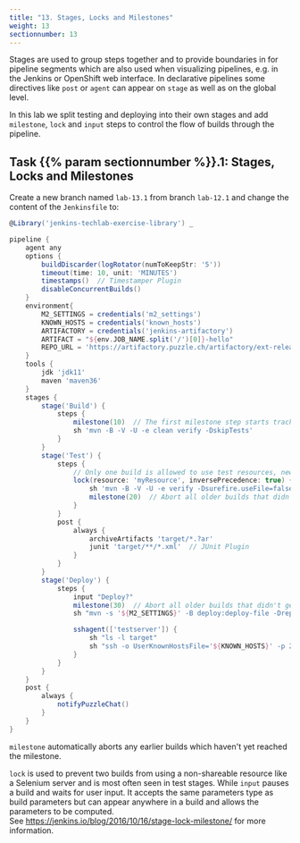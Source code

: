 ```yaml
---
title: "13. Stages, Locks and Milestones"
weight: 13
sectionnumber: 13
---
```


Stages are used to group steps together and to provide boundaries in for pipeline segments which are also used when visualizing pipelines, e.g. in the Jenkins or OpenShift web interface.
In declarative pipelines some directives like ``post`` or ``agent`` can appear on ``stage`` as well as on the global level.  

In this lab we split testing and deploying into their own stages and add ``milestone``, ``lock`` and ``input`` steps to control the flow of builds through the pipeline.


## Task {{% param sectionnumber %}}.1: Stages, Locks and Milestones

Create a new branch named ``lab-13.1`` from branch ``lab-12.1`` and change the content of the ``Jenkinsfile`` to:

<!--
```groovy
pipeline {
    agent any // with hosted env use agent { label env.JOB_NAME.split('/')[0] }
```
-->

```groovy
@Library('jenkins-techlab-exercise-library') _

pipeline {
    agent any
    options {
        buildDiscarder(logRotator(numToKeepStr: '5'))
        timeout(time: 10, unit: 'MINUTES')
        timestamps()  // Timestamper Plugin
        disableConcurrentBuilds()
    }
    environment{
        M2_SETTINGS = credentials('m2_settings')
        KNOWN_HOSTS = credentials('known_hosts')
        ARTIFACTORY = credentials('jenkins-artifactory')
        ARTIFACT = "${env.JOB_NAME.split('/')[0]}-hello"
        REPO_URL = 'https://artifactory.puzzle.ch/artifactory/ext-release-local'
    }
    tools {
        jdk 'jdk11'
        maven 'maven36'
    }
    stages {
        stage('Build') {
            steps {
                milestone(10)  // The first milestone step starts tracking concurrent build order
                sh 'mvn -B -V -U -e clean verify -DskipTests'
            }
        }
        stage('Test') {
            steps {
                // Only one build is allowed to use test resources, newest builds run first
                lock(resource: 'myResource', inversePrecedence: true) {  // Lockable Resources Plugin
                    sh 'mvn -B -V -U -e verify -Dsurefire.useFile=false -DargLine="-Djdk.net.URLClassPath.disableClassPathURLCheck=true"'
                    milestone(20)  // Abort all older builds that didn't get here
                }
            }
            post {
                always {
                    archiveArtifacts 'target/*.?ar'
                    junit 'target/**/*.xml'  // JUnit Plugin
                }
            }
        }
        stage('Deploy') {
            steps {
                input "Deploy?"
                milestone(30)  // Abort all older builds that didn't get here
                sh "mvn -s '${M2_SETTINGS}' -B deploy:deploy-file -DrepositoryId='puzzle-releases' -Durl='${REPO_URL}' -DgroupId='com.puzzleitc.jenkins-techlab' -DartifactId='${ARTIFACT}' -Dversion='1.0' -Dpackaging='jar' -Dfile=`echo target/*.jar`"

                sshagent(['testserver']) {
                    sh "ls -l target"
                    sh "ssh -o UserKnownHostsFile='${KNOWN_HOSTS}' -p 2222 richard@testserver.vcap.me 'curl -O -u \'${ARTIFACTORY}\' ${REPO_URL}/com/puzzleitc/jenkins-techlab/${ARTIFACT}/1.0/${ARTIFACT}-1.0.jar && ls -l'"
                }
            }
        }
    }
    post {
        always {
            notifyPuzzleChat()
        }
    }
}
```

``milestone`` automatically aborts any earlier builds which haven't yet reached the milestone.

``lock`` is used to prevent two builds from using a non-shareable resource like a Selenium server and is most often seen
in test stages. While ``input`` pauses a build and waits for user input.
It accepts the same parameters type as build parameters but can appear anywhere in a build and allows the parameters to be computed.  
See <https://jenkins.io/blog/2016/10/16/stage-lock-milestone/> for more information.
